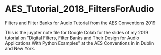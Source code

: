 # AES_Tutorial_2018_FiltersForAudio
Filters and Filter Banks for Audio Tutorial from the AES Conventions 2019

This is the juypter note file for Google Colab for the slides of my 2019 tutorial on 
"Digital Filters, Filter Banks and Their Design for Audio Applications With Python Examples" 
at the AES Conventions in in Dublin and New York.

